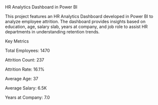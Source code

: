 HR Analytics Dashboard in Power BI

This project features an HR Analytics Dashboard developed in Power BI to analyze employee attrition. The dashboard provides insights based on education, age, salary slab, years at company, and job role to assist HR departments in understanding retention trends.

Key Metrics

Total Employees: 1470

Attrition Count: 237

Attrition Rate: 16.1%

Average Age: 37

Average Salary: 6.5K

Years at Company: 7.0
